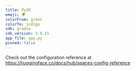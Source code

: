 ```yaml
---
title: PySR
emoji: 🌍
colorFrom: green
colorTo: indigo
sdk: gradio
sdk_version: 3.0.15
app_file: app.py
pinned: false
---
```


Check out the configuration reference at https://huggingface.co/docs/hub/spaces-config-reference
